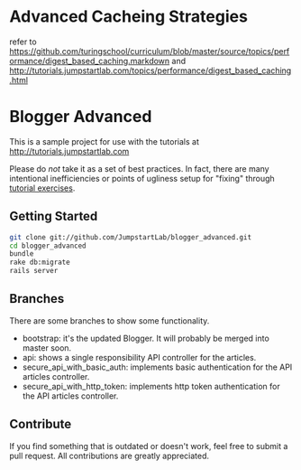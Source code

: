 # Advanced Cacheing Strategies

refer to https://github.com/turingschool/curriculum/blob/master/source/topics/performance/digest_based_caching.markdown
and http://tutorials.jumpstartlab.com/topics/performance/digest_based_caching.html

# Blogger Advanced

This is a sample project for use with the tutorials at http://tutorials.jumpstartlab.com

Please do _not_ take it as a set of best practices. In fact, there are many intentional inefficiencies or points of ugliness setup for "fixing" through [tutorial exercises](http://tutorials.jumpstartlab.com/projects/ruby.html).


## Getting Started

```bash
git clone git://github.com/JumpstartLab/blogger_advanced.git
cd blogger_advanced
bundle
rake db:migrate
rails server
```

## Branches

There are some branches to show some functionality.

* bootstrap: it's the updated Blogger. It will probably be merged into master soon.
* api: shows a single responsibility API controller for the articles.
* secure_api_with_basic_auth: implements basic authentication for the API articles controller.
* secure_api_with_http_token: implements http token authentication for the API articles controller.

## Contribute

If you find something that is outdated or doesn't work, feel free to submit a pull request. All contributions are greatly appreciated.

